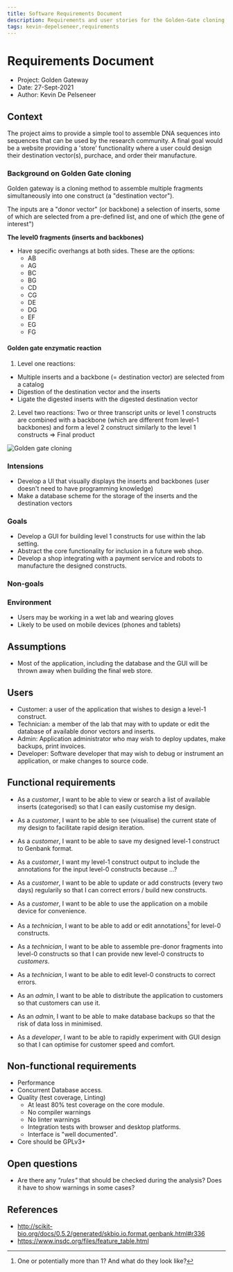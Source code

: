 ```yaml
---
title: Software Requirements Document
description: Requirements and user stories for the Golden-Gate cloning shop project
tags: kevin-depelseneer,requirements
---
```


# Requirements Document

* Project: Golden Gateway
* Date: 27-Sept-2021
* Author: Kevin De Pelseneer

## Context
The project aims to provide a simple tool to assemble DNA sequences into sequences that can be used by the research community. A final goal would be a website providing a 'store' functionality where a user could design their destination vector(s), purchace, and order their manufacture.

### Background on Golden Gate cloning

Golden gateway is a cloning method to assemble multiple fragments simultaneously into one construct (a "destination vector").

The inputs are a "donor vector" (or backbone) a selection of inserts,
some of which are selected from a pre-defined list, and one of which (the
gene of interest")

**The level0 fragments (inserts and backbones)**

* Have specific overhangs at both sides. These are the options:
  * AB
  * AG
  * BC
  * BG
  * CD
  * CG
  * DE
  * DG
  * EF
  * EG
  * FG

#### Golden gate enzymatic reaction

1. Level one reactions:
* Multiple inserts and a backbone (= destination vector) are selected from a catalog
* Digestion of the destination vector and the inserts
* Ligate the digested inserts with the digested destination vector


2. Level two reactions:
Two or three transcript units or level 1 constructs are combined with a backbone (which are different from level-1 backbones) and form a level 2 construct similarly to the level 1 constructs => Final product

![Golden gate cloning](https://upload.wikimedia.org/wikipedia/commons/thumb/f/f1/Golden_Gate_assembly.svg/800px-Golden_Gate_assembly.svg.png)

### Intensions
* Develop a UI that visually displays the inserts and backbones (user doesn't need to have programming knowledge)
* Make a database scheme for the storage of the inserts and the destination vectors

### Goals
* Develop a GUI for building level 1 constructs for use within the lab setting.
* Abstract the core functionality for inclusion in a future web shop.
* Develop a shop integrating with a payment service and robots to manufacture the designed constructs.

### Non-goals

### Environment
* Users may be working in a wet lab and wearing gloves
* Likely to be used on mobile devices (phones and tablets)


## Assumptions

* Most of the application, including the database and the GUI will be thrown away when building the final web store.

## Users

* Customer: a user of the application that wishes to design a level-1 construct.
* Technician: a member of the lab that may with to update or edit the database of available donor vectors and inserts.
* Admin: Application administrator who may wish to deploy updates, make backups, print invoices.
* Developer: Software developer that may wish to debug or instrument an application, or make changes to source code.

## Functional requirements

* As a _customer_, I want to be able to view or search a list of available inserts (categorised) so that I can easily customise my design.
* As a _customer_, I want to be able to see (visualise) the current state of my design to facilitate rapid design iteration.
* As a _customer_, I want to be able to save my designed level-1 construct to Genbank format.
* As a _customer_, I want my level-1 construct output to include the annotations for the input level-0 constructs because ...?
* As a _customer_, I want to be able to update or add constructs (every two days) regularily so that I can correct errors / build new constructs.
* As a _customer_, I want to be able to use the application on a mobile device for convenience.

* As a _technician_, I want to be able to add or edit annotations[^1] for level-0 constructs.
* As a _technician_, I want to be able to assemble pre-donor fragments into level-0 constructs so that I can provide new level-0 constructs to _customers_.
* As a _technician_, I want to be able to edit level-0 constructs to correct errors.

* As an _admin_, I want to be able to distribute the application to customers so that customers can use it.
* As an _admin_, I want to be able to make database backups so that the risk of data loss in minimised.

* As a _developer_, I want to be able to rapidly experiment with GUI design so that I can optimise for customer speed and comfort.


## Non-functional requirements

* Performance
* Concurrent Database access.
* Quality (test coverage, Linting)
    * At least 80% test coverage on the core module.
    * No compiler warnings
    * No linter warnings
    * Integration tests with browser and desktop platforms.
    * Interface is "well documented".
* Core should be GPLv3+

## Open questions
* Are there any *"rules"* that should be checked during the analysis? Does it have to show warnings in some cases?


## References
* http://scikit-bio.org/docs/0.5.2/generated/skbio.io.format.genbank.html#r336
* https://www.insdc.org/files/feature_table.html


[^1]: One or potentially more than 1? And what do they look like?